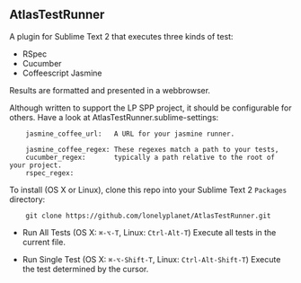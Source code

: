 ## AtlasTestRunner

A plugin for Sublime Text 2 that executes three kinds of test:

* RSpec
* Cucumber
* Coffeescript Jasmine

Results are formatted and presented in a webbrowser.

Although written to support the LP SPP project, it should be configurable for others. Have a look at AtlasTestRunner.sublime-settings:
```
    jasmine_coffee_url:   A URL for your jasmine runner.

    jasmine_coffee_regex: These regexes match a path to your tests,
    cucumber_regex:       typically a path relative to the root of your project.
    rspec_regex:
```

To install (OS X or Linux), clone this repo into your Sublime Text 2 `Packages` directory:
```
    git clone https://github.com/lonelyplanet/AtlasTestRunner.git
```

* Run All Tests (OS X: `⌘-⌥-T`, Linux: `Ctrl-Alt-T`)
  Execute all tests in the current file.

* Run Single Test (OS X: `⌘-⌥-Shift-T`, Linux: `Ctrl-Alt-Shift-T`)
  Execute the test determined by the cursor.
